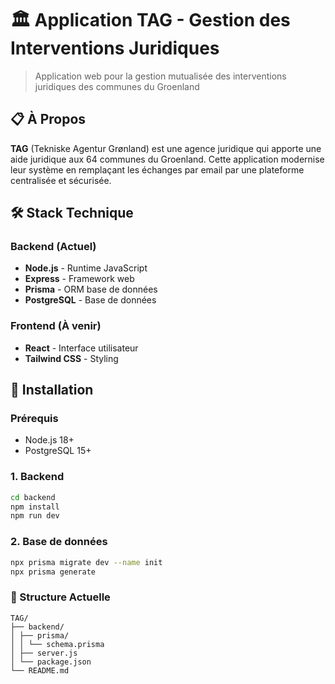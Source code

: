 # 🏛️ Application TAG - Gestion des Interventions Juridiques

> Application web pour la gestion mutualisée des interventions juridiques des communes du Groenland

## 📋 À Propos

**TAG** (Tekniske Agentur Grønland) est une agence juridique qui apporte une aide juridique aux 64 communes du Groenland. Cette application modernise leur système en remplaçant les échanges par email par une plateforme centralisée et sécurisée.

## 🛠 Stack Technique

### Backend (Actuel)

- **Node.js** - Runtime JavaScript
- **Express** - Framework web
- **Prisma** - ORM base de données
- **PostgreSQL** - Base de données

### Frontend (À venir)

- **React** - Interface utilisateur
- **Tailwind CSS** - Styling

## 🚀 Installation

### Prérequis

- Node.js 18+
- PostgreSQL 15+

### 1. Backend

```bash
cd backend
npm install
npm run dev
```

### 2. Base de données

```bash
npx prisma migrate dev --name init
npx prisma generate
```

### 📁 Structure Actuelle

```text
TAG/
├── backend/
│ ├── prisma/
│ │ └── schema.prisma
│ ├── server.js
│ └── package.json
└── README.md
```
